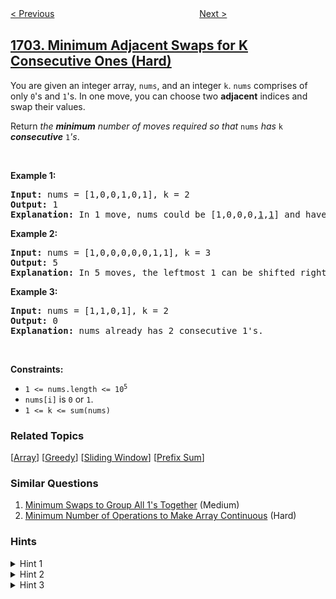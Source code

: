 <!--|This file generated by command(leetcode description); DO NOT EDIT.    |-->
<!--+----------------------------------------------------------------------+-->
<!--|@author    awesee <openset.wang@gmail.com>                           |-->
<!--|@link      https://github.com/awesee                                 |-->
<!--|@home      https://github.com/awesee/leetcode                        |-->
<!--+----------------------------------------------------------------------+-->

[< Previous](../maximum-binary-string-after-change "Maximum Binary String After Change")
　　　　　　　　　　　　　　　　
[Next >](../determine-if-string-halves-are-alike "Determine if String Halves Are Alike")

## [1703. Minimum Adjacent Swaps for K Consecutive Ones (Hard)](https://leetcode.com/problems/minimum-adjacent-swaps-for-k-consecutive-ones "得到连续 K 个 1 的最少相邻交换次数")

<p>You are given an integer array, <code>nums</code>, and an integer <code>k</code>. <code>nums</code> comprises of only <code>0</code>&#39;s and <code>1</code>&#39;s. In one move, you can choose two <strong>adjacent</strong> indices and swap their values.</p>

<p>Return <em>the <strong>minimum</strong> number of moves required so that </em><code>nums</code><em> has </em><code>k</code><em> <strong>consecutive</strong> </em><code>1</code><em>&#39;s</em>.</p>

<p>&nbsp;</p>
<p><strong>Example 1:</strong></p>

<pre>
<strong>Input:</strong> nums = [1,0,0,1,0,1], k = 2
<strong>Output:</strong> 1
<strong>Explanation:</strong> In 1 move, nums could be [1,0,0,0,<u>1</u>,<u>1</u>] and have 2 consecutive 1&#39;s.
</pre>

<p><strong>Example 2:</strong></p>

<pre>
<strong>Input:</strong> nums = [1,0,0,0,0,0,1,1], k = 3
<strong>Output:</strong> 5
<strong>Explanation:</strong> In 5 moves, the leftmost 1 can be shifted right until nums = [0,0,0,0,0,<u>1</u>,<u>1</u>,<u>1</u>].
</pre>

<p><strong>Example 3:</strong></p>

<pre>
<strong>Input:</strong> nums = [1,1,0,1], k = 2
<strong>Output:</strong> 0
<strong>Explanation:</strong> nums already has 2 consecutive 1&#39;s.
</pre>

<p>&nbsp;</p>
<p><strong>Constraints:</strong></p>

<ul>
	<li><code>1 &lt;= nums.length &lt;= 10<sup>5</sup></code></li>
	<li><code>nums[i]</code> is <code>0</code> or <code>1</code>.</li>
	<li><code>1 &lt;= k &lt;= sum(nums)</code></li>
</ul>

### Related Topics
  [[Array](../../tag/array/README.md)]
  [[Greedy](../../tag/greedy/README.md)]
  [[Sliding Window](../../tag/sliding-window/README.md)]
  [[Prefix Sum](../../tag/prefix-sum/README.md)]

### Similar Questions
  1. [Minimum Swaps to Group All 1's Together](../minimum-swaps-to-group-all-1s-together) (Medium)
  1. [Minimum Number of Operations to Make Array Continuous](../minimum-number-of-operations-to-make-array-continuous) (Hard)

### Hints
<details>
<summary>Hint 1</summary>
Choose k 1s and determine how many steps are required to move them into 1 group.
</details>

<details>
<summary>Hint 2</summary>
Maintain a sliding window of k 1s, and maintain the steps required to group them.
</details>

<details>
<summary>Hint 3</summary>
When you slide the window across, should you move the group to the right? Once you move the group to the right, it will never need to slide to the left again.
</details>
